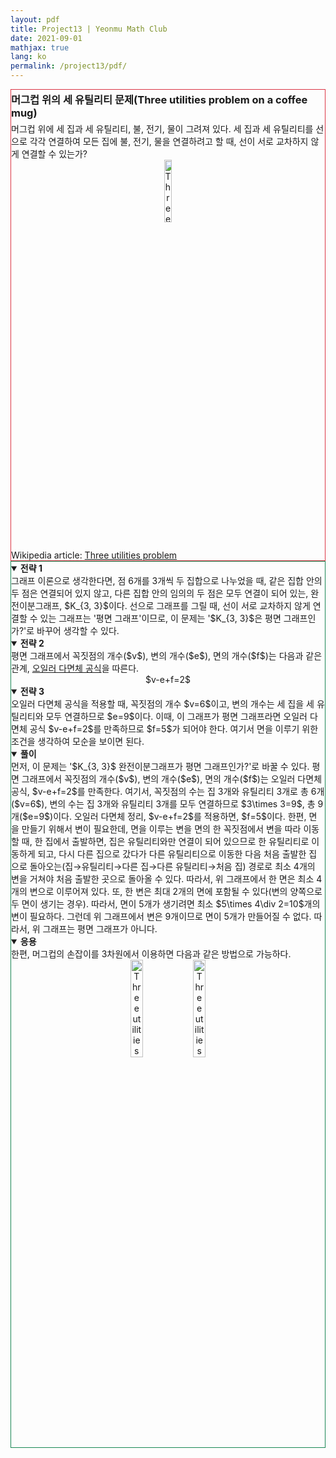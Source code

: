 ```yaml
---
layout: pdf
title: Project13 | Yeonmu Math Club
date: 2021-09-01
mathjax: true
lang: ko
permalink: /project13/pdf/
---
```

<div id="accordion">
  <div id="collapseOne" class="collapse show" data-bs-parent="#accordion">
    <div class="card-body" style="border: 1px solid rgb(220, 53, 69);">
     <h3 style="margin: 0.2em 0 0.3em 0;">머그컵 위의 세 유틸리티 문제(Three utilities problem on a coffee mug)</h3>
     <redbox style="margin: 0.5em 0 1.2em 0;">머그컵 위에 세 집과 세 유틸리티, 불, 전기, 물이 그려져 있다. 세 집과 세 유틸리티를 선으로 각각 연결하여 모든 집에 불, 전기, 물을 연결하려고 할 때, 선이 서로 교차하지 않게 연결할 수 있는가?</redbox><center><img src="{{ site.baseurl }}\images\post\mug.png" alt="Three utilities problem on a coffee mug" width="16%"></center>
     Wikipedia article: <a href="https://en.wikipedia.org/wiki/Three_utilities_problem" target="_blank">Three utilities problem</a>
    </div>
  </div>
  <div id="collapseTwo" class="collapse show" data-bs-parent="#accordion">
    <div class="card-body" style="border: 1px solid rgb(25, 135, 84);">
      <greenbox><details open><summary><b>전략 1</b></summary>그래프 이론으로 생각한다면, 점 6개를 3개씩 두 집합으로 나누었을 때, 같은 집합 안의 두 점은 연결되어 있지 않고, 다른 집합 안의 임의의 두 점은 모두 연결이 되어 있는, 완전이분그래프, $K_{3, 3}$이다. 선으로 그래프를 그릴 때, 선이 서로 교차하지 않게 연결할 수 있는 그래프는 '평면 그래프'이므로, 이 문제는 '$K_{3, 3}$은 평면 그래프인가?'로 바꾸어 생각할 수 있다.</details></greenbox>
      <greenbox><details open><summary><b>전략 2</b></summary>평면 그래프에서 꼭짓점의 개수($v$), 변의 개수($e$), 면의 개수($f$)는 다음과 같은 관계, <a href="https://ko.wikipedia.org/wiki/오일러_다면체_공식" target="_blank">오일러 다면체 공식</a>을 따른다.<br><center>$v-e+f=2$</center></details></greenbox>
      <greenbox><details open><summary><b>전략 3</b></summary>오일러 다면체 공식을 적용할 때, 꼭짓점의 개수 $v=6$이고, 변의 개수는 세 집을 세 유틸리티와 모두 연결하므로 $e=9$이다. 이때, 이 그래프가 평면 그래프라면 오일러 다면체 공식 $v-e+f=2$를 만족하므로 $f=5$가 되어야 한다. 여기서 면을 이루기 위한 조건을 생각하여 모순을 보이면 된다.</details></greenbox>
      <purplebox><details open><summary><b>풀이</b></summary>먼저, 이 문제는 '$K_{3, 3}$ 완전이분그래프가 평면 그래프인가?'로 바꿀 수 있다. 평면 그래프에서 꼭짓점의 개수($v$), 변의 개수($e$), 면의 개수($f$)는 오일러 다면체 공식, $v-e+f=2$를 만족한다. 여기서, 꼭짓점의 수는 집 3개와 유틸리티 3개로 총 6개($v=6$), 변의 수는 집 3개와 유틸리티 3개를 모두 연결하므로 $3\times 3=9$, 총 9개($e=9$)이다. 오일러 다면체 정리, $v-e+f=2$를 적용하면, $f=5$이다. 한편, 면을 만들기 위해서 변이 필요한데, 면을 이루는 변을 면의 한 꼭짓점에서 변을 따라 이동할 때, 한 집에서 출발하면, 집은 유틸리티와만 연결이 되어 있으므로 한 유틸리티로 이동하게 되고, 다시 다른 집으로 갔다가 다른 유틸리티으로 이동한 다음 처음 출발한 집으로 돌아오는(집&rarr;유틸리티&rarr;다른 집&rarr;다른 유틸리티&rarr;처음 집) 경로로 최소 4개의 변을 거쳐야 처음 출발한 곳으로 돌아올 수 있다. 따라서, 위 그래프에서 한 면은 최소 4개의 변으로 이루어져 있다. 또, 한 변은 최대 2개의 면에 포함될 수 있다(변의 양쪽으로 두 면이 생기는 경우). 따라서, 면이 5개가 생기려면 최소 $5\times 4\div 2=10$개의 변이 필요하다. 그런데 위 그래프에서 변은 9개이므로 면이 5개가 만들어질 수 없다. 따라서, 위 그래프는 평면 그래프가 아니다.
      </details></purplebox>
      <purplebox><details open><summary><b>응용</b></summary>한편, 머그컵의 손잡이를 3차원에서 이용하면 다음과 같은 방법으로 가능하다.<center><img src="{{ site.url }}{{ site.baseurl }}\images\post\mug2.png" alt="Three utilities problem on a coffee mug" width="20%"><img src="{{ site.url }}{{ site.baseurl }}\images\post\mug3.png" alt="Three utilities problem on a coffee mug" width="20%"></center></details></purplebox>
    </div>
  </div>
</div>
